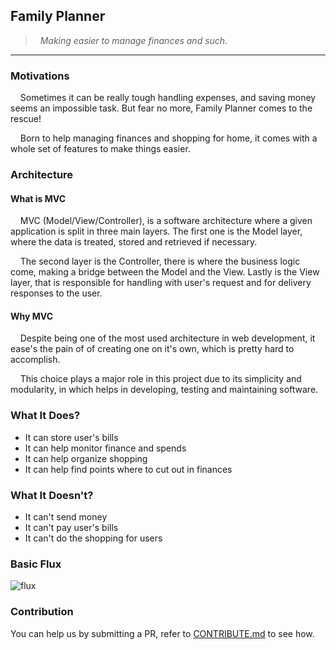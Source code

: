 ## Family Planner
> &nbsp; _Making easier to manage finances and such_.

---

### Motivations

&nbsp;&nbsp;&nbsp;&nbsp;Sometimes it can be really tough handling expenses, and saving money seems an impossible task. But fear no more, Family Planner comes to the rescue!

&nbsp;&nbsp;&nbsp;&nbsp;Born to help managing finances and shopping for home, it comes with a whole set of features to make things easier.

### Architecture

#### What is MVC
&nbsp;&nbsp;&nbsp;&nbsp;MVC (Model/View/Controller), is a software architecture where a given application is split in three main layers. The first one is the Model layer, where the data is treated, stored and retrieved if necessary.

&nbsp;&nbsp;&nbsp;&nbsp;The second layer is the Controller, there is where the business logic come, making a bridge between the Model and the View. Lastly is the View layer, that is responsible for handling with user's request and for delivery responses to the user.

#### Why MVC
&nbsp;&nbsp;&nbsp;&nbsp;Despite being one of the most used architecture in web development, it ease's the pain of of creating one on it's own, which is pretty hard to accomplish.

&nbsp;&nbsp;&nbsp;&nbsp;This choice plays a major role in this project due to its simplicity and modularity, in which helps in developing, testing and maintaining software.

### What It Does?

* It can store user's bills
* It can help monitor finance and spends
* It can help organize shopping
* It can help find points where to cut out in finances

### What It Doesn't?

* It can't send money
* It can't pay user's bills
* It can't do the shopping for users

### Basic Flux

![flux](https://github.com/user-attachments/assets/1ed37f12-daf1-422a-81be-f3d50033af8b)

### Contribution

You can help us by submitting a PR, refer to [CONTRIBUTE.md](./CONTRIBUTE) to see how.

<!-- 2024 - salomov95 | All rights reserved. -->
